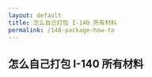 ```yaml
---
layout: default
title: 怎么自己打包 I-140 所有材料
permalink: /140-package-how-to
---
```


## 怎么自己打包 I-140 所有材料